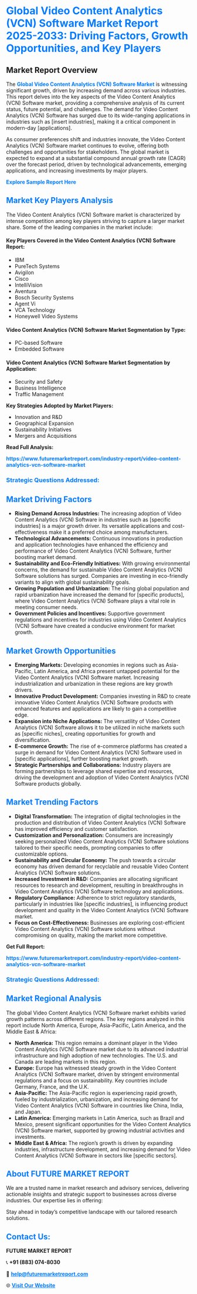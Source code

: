 <h1 style="color: #007BFF;">Global Video Content Analytics (VCN) Software Market Report 2025-2033: Driving Factors, Growth Opportunities, and Key Players</h1>

<section id="overview">
<h2>Market Report Overview</h2>
<p>The <a href="https://www.futuremarketreport.com/industry-report/video-content-analytics-vcn-software-market" style="color: #007BFF; text-decoration: none;"><strong>Global Video Content Analytics (VCN) Software Market</strong></a> is witnessing significant growth, driven by increasing demand across various industries. This report delves into the key aspects of the Video Content Analytics (VCN) Software market, providing a comprehensive analysis of its current status, future potential, and challenges. The demand for Video Content Analytics (VCN) Software has surged due to its wide-ranging applications in industries such as [insert industries], making it a critical component in modern-day [applications].</p>
<p>As consumer preferences shift and industries innovate, the Video Content Analytics (VCN) Software market continues to evolve, offering both challenges and opportunities for stakeholders. The global market is expected to expand at a substantial compound annual growth rate (CAGR) over the forecast period, driven by technological advancements, emerging applications, and increasing investments by major players.</p>
</section>

<section id="overview">
<p><a href="https://www.futuremarketreport.com/request-sample/reportId=105289" style="color: #007BFF; text-decoration: none;"><strong>Explore Sample Report Here</strong></a></p>
</section>

<section id="key-players">
<h2 style="color: #007BFF;">Market Key Players Analysis</h2>
<p>The Video Content Analytics (VCN) Software market is characterized by intense competition among key players striving to capture a larger market share. Some of the leading companies in the market include:</p>
<h4>Key Players Covered in the Video Content Analytics (VCN) Software Report:</h4>
<ul><li>IBM</li><li>PureTech Systems</li><li>Avigilon</li><li>Cisco</li><li>IntelliVision</li><li>Aventura</li><li>Bosch Security Systems</li><li>Agent Vi</li><li>VCA Technology</li><li>Honeywell Video Systems</li></ul>
<h4>Video Content Analytics (VCN) Software Market Segmentation by Type:</h4>
<ul><li>PC-based Software</li><li>Embedded Software</li></ul>

<h4>Video Content Analytics (VCN) Software Market Segmentation by Application:</h4>
<ul><li>Security and Safety</li><li>Business Intelligence</li><li>Traffic Management</li></ul>
<p><strong>Key Strategies Adopted by Market Players:</strong></p>
<ul>
<li>Innovation and R&D</li>
<li>Geographical Expansion</li>
<li>Sustainability Initiatives</li>
<li>Mergers and Acquisitions</li>
</ul>
</section>

<section>
<p><strong>Read Full Analysis: </strong></p><a href="https://www.futuremarketreport.com/industry-report/video-content-analytics-vcn-software-market" style="color: #007BFF; text-decoration: none;"><strong>https://www.futuremarketreport.com/industry-report/video-content-analytics-vcn-software-market</strong></a>
<h3 style="color: #007BFF;">Strategic Questions Addressed:</h3>
</section>

<section id="driving-factors">
<h2 style="color: #007BFF;">Market Driving Factors</h2>
<ul>
<li><strong>Rising Demand Across Industries:</strong> The increasing adoption of Video Content Analytics (VCN) Software in industries such as [specific industries] is a major growth driver. Its versatile applications and cost-effectiveness make it a preferred choice among manufacturers.</li>
<li><strong>Technological Advancements:</strong> Continuous innovations in production and application technologies have enhanced the efficiency and performance of Video Content Analytics (VCN) Software, further boosting market demand.</li>
<li><strong>Sustainability and Eco-Friendly Initiatives:</strong> With growing environmental concerns, the demand for sustainable Video Content Analytics (VCN) Software solutions has surged. Companies are investing in eco-friendly variants to align with global sustainability goals.</li>
<li><strong>Growing Population and Urbanization:</strong> The rising global population and rapid urbanization have increased the demand for [specific products], where Video Content Analytics (VCN) Software plays a vital role in meeting consumer needs.</li>
<li><strong>Government Policies and Incentives:</strong> Supportive government regulations and incentives for industries using Video Content Analytics (VCN) Software have created a conducive environment for market growth.</li>
</ul>
</section>

<section id="growth-opportunities">
<h2 style="color: #007BFF;">Market Growth Opportunities</h2>
<ul>
<li><strong>Emerging Markets:</strong> Developing economies in regions such as Asia-Pacific, Latin America, and Africa present untapped potential for the Video Content Analytics (VCN) Software market. Increasing industrialization and urbanization in these regions are key growth drivers.</li>
<li><strong>Innovative Product Development:</strong> Companies investing in R&D to create innovative Video Content Analytics (VCN) Software products with enhanced features and applications are likely to gain a competitive edge.</li>
<li><strong>Expansion into Niche Applications:</strong> The versatility of Video Content Analytics (VCN) Software allows it to be utilized in niche markets such as [specific niches], creating opportunities for growth and diversification.</li>
<li><strong>E-commerce Growth:</strong> The rise of e-commerce platforms has created a surge in demand for Video Content Analytics (VCN) Software used in [specific applications], further boosting market growth.</li>
<li><strong>Strategic Partnerships and Collaborations:</strong> Industry players are forming partnerships to leverage shared expertise and resources, driving the development and adoption of Video Content Analytics (VCN) Software products globally.</li>
</ul>
</section>

<section id="trending-factors">
<h2 style="color: #007BFF;">Market Trending Factors</h2>
<ul>
<li><strong>Digital Transformation:</strong> The integration of digital technologies in the production and distribution of Video Content Analytics (VCN) Software has improved efficiency and customer satisfaction.</li>
<li><strong>Customization and Personalization:</strong> Consumers are increasingly seeking personalized Video Content Analytics (VCN) Software solutions tailored to their specific needs, prompting companies to offer customizable options.</li>
<li><strong>Sustainability and Circular Economy:</strong> The push towards a circular economy has driven demand for recyclable and reusable Video Content Analytics (VCN) Software solutions.</li>
<li><strong>Increased Investment in R&D:</strong> Companies are allocating significant resources to research and development, resulting in breakthroughs in Video Content Analytics (VCN) Software technology and applications.</li>
<li><strong>Regulatory Compliance:</strong> Adherence to strict regulatory standards, particularly in industries like [specific industries], is influencing product development and quality in the Video Content Analytics (VCN) Software market.</li>
<li><strong>Focus on Cost-Effectiveness:</strong> Businesses are exploring cost-efficient Video Content Analytics (VCN) Software solutions without compromising on quality, making the market more competitive.</li>
</ul>
</section>

<section>
<p><strong>Get Full Report: </strong></p><a href="https://www.futuremarketreport.com/industry-report/video-content-analytics-vcn-software-market" style="color: #007BFF; text-decoration: none;"><strong>https://www.futuremarketreport.com/industry-report/video-content-analytics-vcn-software-market</strong></a>
<h3 style="color: #007BFF;">Strategic Questions Addressed:</h3>
</section>


<section id="regional-analysis">
<h2 style="color: #007BFF;">Market Regional Analysis</h2>
<p>The global Video Content Analytics (VCN) Software market exhibits varied growth patterns across different regions. The key regions analyzed in this report include North America, Europe, Asia-Pacific, Latin America, and the Middle East & Africa:</p>
<ul>
<li><strong>North America:</strong> This region remains a dominant player in the Video Content Analytics (VCN) Software market due to its advanced industrial infrastructure and high adoption of new technologies. The U.S. and Canada are leading markets in this region.</li>
<li><strong>Europe:</strong> Europe has witnessed steady growth in the Video Content Analytics (VCN) Software market, driven by stringent environmental regulations and a focus on sustainability. Key countries include Germany, France, and the U.K.</li>
<li><strong>Asia-Pacific:</strong> The Asia-Pacific region is experiencing rapid growth, fueled by industrialization, urbanization, and increasing demand for Video Content Analytics (VCN) Software in countries like China, India, and Japan.</li>
<li><strong>Latin America:</strong> Emerging markets in Latin America, such as Brazil and Mexico, present significant opportunities for the Video Content Analytics (VCN) Software market, supported by growing industrial activities and investments.</li>
<li><strong>Middle East & Africa:</strong> The region’s growth is driven by expanding industries, infrastructure development, and increasing demand for Video Content Analytics (VCN) Software in sectors like [specific sectors].</li>
</ul>
</section>

<footer>
<h2 style="color: #007BFF;">About FUTURE MARKET REPORT</h2>
<p>We are a trusted name in market research and advisory services, delivering actionable insights and strategic support to businesses across diverse industries. Our expertise lies in offering:</p>

<p>Stay ahead in today’s competitive landscape with our tailored research solutions.</p>

<h2 style="color: #007BFF;">Contact Us:</h2>
<p><strong>FUTURE MARKET REPORT</strong></p>
<p>📞 <strong>+91 (883) 074-8030</strong></p>
<p>📧 <strong><a href="mailto:help@futuremarketreport.com" style="color: #007BFF;">help@futuremarketreport.com</a></strong></p>
<p>🌐 <strong><a href="https://www.futuremarketreport.com/" style="color: #007BFF;">Visit Our Website</a></strong></p>
</footer>